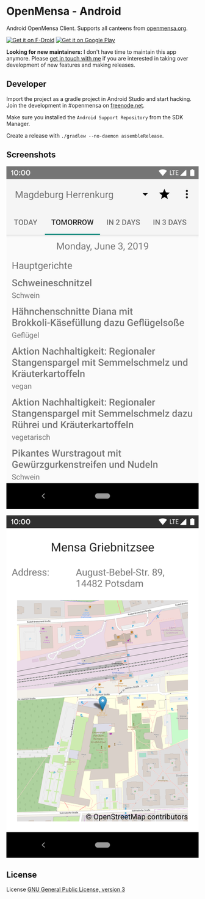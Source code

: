 # OpenMensa - Android

Android OpenMensa Client. Supports all canteens from [openmensa.org](https://openmensa.org/).

[<img src="https://f-droid.org/badge/get-it-on.png"
      alt="Get it on F-Droid"
      height="80">](https://f-droid.org/packages/de.uni_potsdam.hpi.openmensa/)
[<img src="https://play.google.com/intl/en_us/badges/images/generic/en-play-badge.png"
      alt="Get it on Google Play"
      height="80">](https://play.google.com/store/apps/details?id=de.uni_potsdam.hpi.openmensa)

**Looking for new maintainers:** I don't have time to maintain this app anymore. Please [get in touch with me](https://www.domoritz.de/) if you are interested in taking over development of new features and making releases.

## Developer

Import the project as a gradle project in Android Studio and start hacking. Join the development in #openmensa on [freenode.net](http://freenode.net/).

Make sure you installed the `Android Support Repository` from the SDK Manager.

Create a release with `./gradlew --no-daemon assembleRelease`.


## Screenshots

![Meals view with different meals](https://github.com/domoritz/open-mensa-android/raw/master/fastlane/metadata/android/en-US/images/phoneScreenshots/1_meal.png "Meals view")

![Canteen view with map](https://github.com/domoritz/open-mensa-android/raw/master/fastlane/metadata/android/en-US/images/phoneScreenshots/4_map.png "Canteen view")


## License

License [GNU General Public License, version 3](https://www.gnu.org/licenses/gpl-3.0.html)
